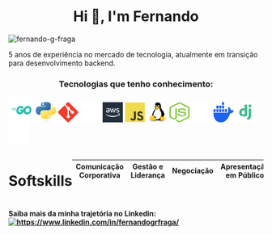 <h1 align="center">Hi 👋, I'm Fernando</h1>
<p align="left"> <img src="https://komarev.com/ghpvc/?username=fernando-g-fraga&amp;abel=Visitantes&amp;color=0e75b6&amp;style=flat" alt="fernando-g-fraga" /> </p>
<p align="left">5 anos de experiência no mercado de tecnologia, atualmente em transição para desenvolvimento backend.</p>

<h3 align="center">Tecnologias que tenho conhecimento:</h3>
<p align="left">
    <!--- GOLANG --->
    <img src="./svg/Go-Logo_Aqua.svg" alt="golang" width="50" height="50"/>   
    <!--- PYTHON --->
    <img src="./svg/python-icon.svg" alt="python" width="40" height="40"/>     
    <!--- GIT --->
    <img src="./svg/Git-Icon.svg" alt="git" width="40" height="40"/> 
    <!--- MYSQL --->
    <img src="./svg/mysql-svgrepo-com.svg" alt="mysql" width="40" height="40"/> 
    <!--- AWS --->
    <img src="./svg/aws-icon.svg" alt="aws" width="40" height="40"/> 
    <!--- JS --->
    <img src="https://raw.githubusercontent.com/devicons/devicon/master/icons/javascript/javascript-original.svg" alt="javascript" width="40" height="40"/> 
    <!--- LINUX --->
    <img src="https://raw.githubusercontent.com/devicons/devicon/master/icons/linux/linux-original.svg" alt="linux" width="40" height="40"/> 
    <!--- NODEJS --->
    <img src="./svg/nodejs-icon.svg" alt="nodejs" width="40" height="40"/> 
    <!--- WORDPRESS --->
    <img src="./svg/WordPress-logotype-wmark-white.png" alt="wordpress" width="40" height="40"/> 
    <!--- DOCKER --->
    <img src="./svg/docker-mark-blue.svg" alt="docker" width="40" height="40"/> 
    <!--- DJANGO --->
    <img src="./svg/django-icon.svg" alt="django" width="40" height="40"/> 
    <!--- Express --->
    <img src="./svg/expressjs-icon.svg" alt="express" width="40" height="40"/> 
    <!--- MONGODB
    <img src="./svg/mongodb-icon.svg" alt="mongodb" width="40" height="40"/> 
    --->
    <!--- NGINX
    <img src="https://raw.githubusercontent.com/devicons/devicon/master/icons/nginx/nginx-original.svg" alt="nginx" width="40" height="40"/>
    --->
    <!--- POSTGRESQL
    <img src="./svg/postgresql-icon.svg" alt="postgresql" width="40" height="40"/> 
    --->
    <!--- TS
    <img src="https://raw.githubusercontent.com/devicons/devicon/master/icons/typescript/typescript-original.svg" alt="typescript" width="40" height="40"/> 
     --->
</p>
<div style="display:flex; justify-content:center; text-align:center;" align="center">
<h1> Softskills </h1>

| Comunicação Corporativa | Gestão e Liderança | Negociação | Apresentação em Público |
| :---------------------: | :----------------: | :--------: | :---------------------: |
</div>

<h4>Saiba mais da minha trajetória no Linkedin:
<a href="https://www.linkedin.com/in/fernandogrfraga/" target="blank">
<img src="https://raw.githubusercontent.com/rahuldkjain/github-profile-readme-generator/master/src/images/icons/Social/linked-in-alt.svg" alt="https://www.linkedin.com/in/fernandogrfraga/" height="30" width="40" /></a>
</h4>
